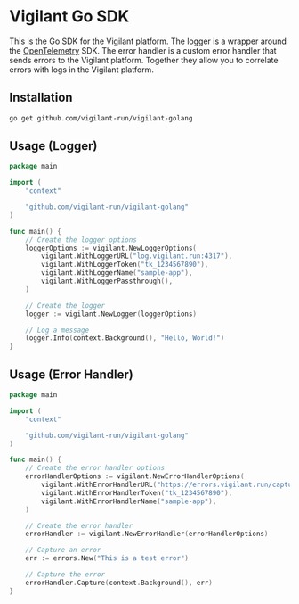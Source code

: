 # Vigilant Go SDK

This is the Go SDK for the Vigilant platform. The logger is a wrapper around the [OpenTelemetry](https://opentelemetry.io/) SDK. The error handler is a custom error handler that sends errors to the Vigilant platform. Together they allow you to correlate errors with logs in the Vigilant platform.

## Installation

```bash
go get github.com/vigilant-run/vigilant-golang
```

## Usage (Logger)

```go
package main

import (
    "context"

    "github.com/vigilant-run/vigilant-golang"
)

func main() {
    // Create the logger options
    loggerOptions := vigilant.NewLoggerOptions(
        vigilant.WithLoggerURL("log.vigilant.run:4317"),
        vigilant.WithLoggerToken("tk_1234567890"),
        vigilant.WithLoggerName("sample-app"),
        vigilant.WithLoggerPassthrough(),
    )

    // Create the logger
    logger := vigilant.NewLogger(loggerOptions)

    // Log a message
    logger.Info(context.Background(), "Hello, World!")
}
```

## Usage (Error Handler)

```go
package main

import (
    "context"

    "github.com/vigilant-run/vigilant-golang"
)

func main() {
    // Create the error handler options
    errorHandlerOptions := vigilant.NewErrorHandlerOptions(
        vigilant.WithErrorHandlerURL("https://errors.vigilant.run/capture"),
        vigilant.WithErrorHandlerToken("tk_1234567890"),
        vigilant.WithErrorHandlerName("sample-app"),
    )

    // Create the error handler
    errorHandler := vigilant.NewErrorHandler(errorHandlerOptions)

    // Capture an error
    err := errors.New("This is a test error")

    // Capture the error
    errorHandler.Capture(context.Background(), err)
}
```

